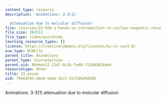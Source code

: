 ```yaml
---
content_type: resource
description: 'Animations: 3-3(1)

  attenuation due to molcular diffusion'
file: /courses/22-920-a-hands-on-introduction-to-nuclear-magnetic-resonance-january-iap-1997/79e64593deed5dda3b1741f2d5d9d260_33.movie
file_size: 304312
file_type: video/quicktime
learning_resource_types: []
license: https://creativecommons.org/licenses/by-nc-sa/4.0/
ocw_type: OCWFile
parent_title: Animations
parent_type: CourseSection
parent_uid: 8b9ede12-22d7-0c1b-fe46-711b03026eb4
resourcetype: Other
title: 33.movie
uid: 79e64593-deed-5dda-3b17-41f2d5d9d260
---
```

Animations: 3-3(1)
attenuation due to molcular diffusion